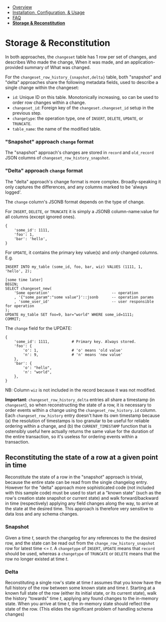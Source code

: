 - [Overview](./README.md)
- [Installation, Configuration, & Usage](./INSTALL.md)
- [FAQ](./FAQ.md)
- **[Storage & Reconstitution](./STORAGE.md)**


# Storage & Reconstitution

In both approaches, the `changeset` table has 1 row per set of changes, and describes Who made the change, When it
was made, and an application-provided summary of What was changed.

For the `changeset_row_history_{snapshot,delta}` table, both "snapshot" and "delta" approaches share the following
metadata fields, used to describe a single change within the changeset:
- `id`: Unique ID on this table. Monotonically increasing, so can be used to order row changes within a change.
- `changeset_id`: Foreign key of the `changeset.changeset_id` setup in the previous step.
- `changetype`: the operation type, one of `INSERT`, `DELETE`, `UPDATE`, or `TRUNCATE`.
- `table_name`: the name of the modified table.


### "Snapshot" approach `change` format

The "snapshot" approach's changes are stored in `record` and `old_record` JSON columns of `changeset_row_history_snapshot`.


### "Delta" approach `change` format

The "delta" approach's change format is more complex. Broadly-speaking it only captures the differences, and any
columns marked to be 'always logged'.

The `change` column's JSONB format depends on the type of change.

For `INSERT`, `DELETE`, or `TRUNCATE` it is simply a JSONB column-name:value for all columns (except ignored ones).
```
{
    'some_id': 1111,
    'foo': 1,
    'bar': 'hello',
}
```

For `UPDATE`, it contains the primary key value(s) and *only* changed columns. E.g.

```
INSERT INTO my_table (some_id, foo, bar, wiz) VALUES (1111, 1, 'hello', 2);

[some time later]
BEGIN;
SELECT changeset_new(
    'Some operation'                            -- operation
    , '{"some_param":"some value"}'::jsonb      -- operation params
    , 'some_user_id'                            -- user responsible for operation
);
UPDATE my_table SET foo=9, bar="world" WHERE some_id=1111;
COMMIT;
```

The `change` field for the UPDATE:
```
{
    'some_id': 1111,          # Primary key. Always stored.
    'foo': {
        'o': 1,               # 'o' means 'old value'
        'n': 9,               # 'n' means 'new value'
    },
    'bar': {
        'o': "hello",
        'n': "world",
    },
}
```
NB: Column `wiz` is not included in the record because it was not modified.

**Important**: `changeset_row_history_delta` entries all share a timestamp (in `changeset`), so when reconstructing the
state of a row, it is necessary to order events within a change using the `changeset_row_history.id` column.
Each `changeset_row_history` entry doesn't have its own timestamp because (a) the resolution of timestamps is too
granular to be useful for reliable ordering within a change, and (b) the `CURRENT_TIMESTAMP` function that
is ostensibly useful here actually returns the same value for the duration of the entire transaction, so it's
useless for ordering events within a transaction.


## Reconstituting the state of a row at a given point in time

Reconstitute the state of a row in the "snapshot" approach is trivial, because the entire state can be read from the single
changelog entry. However for the "delta" approach more sophisticated code (not included with this sample code) must be used
to start at a "known state" (such as the row's creation state snapshot or current state) and walk forward/backward in time
(respectively) applying any field changes along the way, to arrive at the state at the desired time. This approach is
therefore very sensitive to data loss and any schema changes.

### Snapshot
Given a time _t_, search the changelog for any references to the the desired row, and the state can be read out from the
`change_row_history_snapshot` row for latest time <= _t_. A `changetype` of `INSERT`, `UPDATE` means that `record` should
be used, whereas a `changetype` of `TRUNCATE` or `DELETE` means that the row no longer existed at time _t_. 

### Delta

Reconstituting a single row's state at time _t_ assumes that you know have the full history of
the row between some known state and time _t_. Starting at a known full state of the row (either its initial state,
or its current state), walk the history "towards" time _t_, applying any found changes to the in-memory state.
When you arrive at time _t_, the in-memory state should reflect the state of the row. (This elides the significant problem
of handling schema changes)
